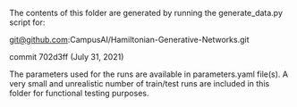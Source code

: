 The contents of this folder are generated by running the generate_data.py script for:

git@github.com:CampusAI/Hamiltonian-Generative-Networks.git

commit 702d3ff (July 31, 2021)

The parameters used for the runs are available in parameters.yaml file(s). A very small and unrealistic number of train/test runs are included in this folder for functional testing purposes.
